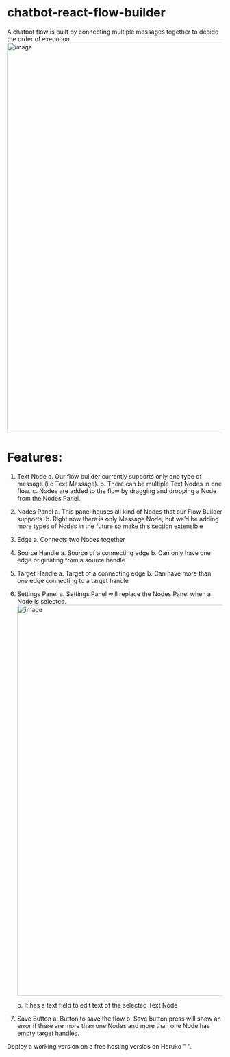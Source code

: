 # chatbot-react-flow-builder

A chatbot flow is built by connecting multiple messages together to decide the
order of execution.
<img width="910" alt="image" src="https://github.com/chaudharyabhishek146/chatbot-react-flow-builder/assets/71595464/2faf4181-3839-4fdf-aa92-6da3d39f39dd">

# Features:
  1. Text Node
    a. Our flow builder currently supports only one type of message (i.e Text Message).
    b. There can be multiple Text Nodes in one flow.
    c. Nodes are added to the flow by dragging and dropping a Node from the Nodes Panel.
  2. Nodes Panel
    a. This panel houses all kind of Nodes that our Flow Builder supports.
    b. Right now there is only Message Node, but we’d be adding more types of Nodes in the future so make this section extensible
  3. Edge
    a. Connects two Nodes together
  4. Source Handle
    a. Source of a connecting edge
    b. Can only have one edge originating from a source handle
  5. Target Handle
    a. Target of a connecting edge
    b. Can have more than one edge connecting to a target handle
  6. Settings Panel
     a. Settings Panel will replace the Nodes Panel when a Node is selected.
     <img width="910" alt="image" src="https://github.com/chaudharyabhishek146/chatbot-react-flow-builder/assets/71595464/fd5bdb80-b519-4f5a-a175-2b1b6cbbe0f6">

     b. It has a text field to edit text of the selected Text Node
  8. Save Button
    a. Button to save the flow
    b. Save button press will show an error if there are more than one Nodes and more than one Node has empty target handles.

Deploy a working version on a free hosting versios on Heruko  " ".
